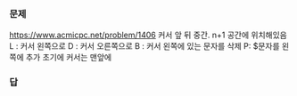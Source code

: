 ### 문제
https://www.acmicpc.net/problem/1406
커서 앞 뒤 중간. n+1 공간에 위치해있음
L : 커서 왼쪽으로
D : 커서 오른쪽으로
B : 커서 왼쪽에 있는 문자를 삭제
P: $문자를 왼쪽에 추가
초기에 커서는 맨앞에

### 답
